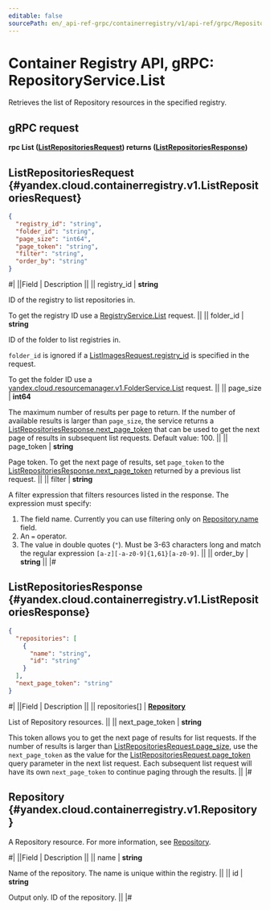 ```yaml
---
editable: false
sourcePath: en/_api-ref-grpc/containerregistry/v1/api-ref/grpc/Repository/list.md
---
```


# Container Registry API, gRPC: RepositoryService.List

Retrieves the list of Repository resources in the specified registry.

## gRPC request

**rpc List ([ListRepositoriesRequest](#yandex.cloud.containerregistry.v1.ListRepositoriesRequest)) returns ([ListRepositoriesResponse](#yandex.cloud.containerregistry.v1.ListRepositoriesResponse))**

## ListRepositoriesRequest {#yandex.cloud.containerregistry.v1.ListRepositoriesRequest}

```json
{
  "registry_id": "string",
  "folder_id": "string",
  "page_size": "int64",
  "page_token": "string",
  "filter": "string",
  "order_by": "string"
}
```

#|
||Field | Description ||
|| registry_id | **string**

ID of the registry to list repositories in.

To get the registry ID use a [RegistryService.List](/docs/container-registry/api-ref/grpc/Registry/list#List) request. ||
|| folder_id | **string**

ID of the folder to list registries in.

`folder_id` is ignored if a [ListImagesRequest.registry_id](/docs/container-registry/api-ref/grpc/Image/list#yandex.cloud.containerregistry.v1.ListImagesRequest) is specified in the request.

To get the folder ID use a [yandex.cloud.resourcemanager.v1.FolderService.List](/docs/resource-manager/api-ref/grpc/Folder/list#List) request. ||
|| page_size | **int64**

The maximum number of results per page to return. If the number of available
results is larger than `page_size`,
the service returns a [ListRepositoriesResponse.next_page_token](#yandex.cloud.containerregistry.v1.ListRepositoriesResponse)
that can be used to get the next page of results in subsequent list requests.
Default value: 100. ||
|| page_token | **string**

Page token. To get the next page of results, set `page_token` to the
[ListRepositoriesResponse.next_page_token](#yandex.cloud.containerregistry.v1.ListRepositoriesResponse) returned by a previous list request. ||
|| filter | **string**

A filter expression that filters resources listed in the response.
The expression must specify:
1. The field name. Currently you can use filtering only on [Repository.name](#yandex.cloud.containerregistry.v1.Repository) field.
2. An `=` operator.
3. The value in double quotes (`"`). Must be 3-63 characters long and match the regular expression `[a-z][-a-z0-9]{1,61}[a-z0-9]`. ||
|| order_by | **string** ||
|#

## ListRepositoriesResponse {#yandex.cloud.containerregistry.v1.ListRepositoriesResponse}

```json
{
  "repositories": [
    {
      "name": "string",
      "id": "string"
    }
  ],
  "next_page_token": "string"
}
```

#|
||Field | Description ||
|| repositories[] | **[Repository](#yandex.cloud.containerregistry.v1.Repository)**

List of Repository resources. ||
|| next_page_token | **string**

This token allows you to get the next page of results for list requests. If the number of results
is larger than [ListRepositoriesRequest.page_size](#yandex.cloud.containerregistry.v1.ListRepositoriesRequest), use
the `next_page_token` as the value
for the [ListRepositoriesRequest.page_token](#yandex.cloud.containerregistry.v1.ListRepositoriesRequest) query parameter
in the next list request. Each subsequent list request will have its own
`next_page_token` to continue paging through the results. ||
|#

## Repository {#yandex.cloud.containerregistry.v1.Repository}

A Repository resource. For more information, see [Repository](/docs/container-registry/concepts/repository).

#|
||Field | Description ||
|| name | **string**

Name of the repository.
The name is unique within the registry. ||
|| id | **string**

Output only. ID of the repository. ||
|#